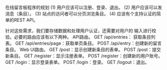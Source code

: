 在线留言板程序的规划
(1) 用户应该可以注册、登录、退出。
(2) 用户应该可以发消息（条目）。
(3) 站点的访问者可以分页浏览条目。
(4) 应该有个支持认证的简单的REST API。

针对这些需求，我们要存储数据和处理用户认证，还需要对用户的
输入进行校验。必要的路由应该有以下两种。
API路由。
  GET /api/entries： 获取条目列表。
  GET /api/entries/page：获取单页条目。
  POST /api/entry：创建新的留言条目。
Web UI路由。
  GET /post：显示创建新条目的表单。
  POST /post：提交新条目。
  GET /register：显示注册表单。
  POST /register：创建新的用户账号。
  GET /login：显示登录表单。
  POST /login：登录。
  GET /logout：退出。